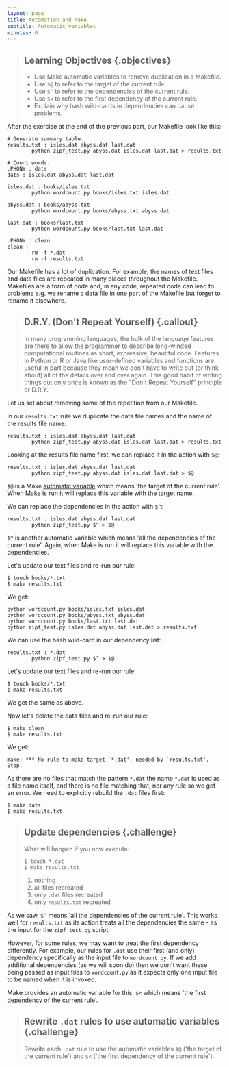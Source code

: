 ```yaml
---
layout: page
title: Automation and Make
subtitle: Automatic variables
minutes: 0
---
```


> ## Learning Objectives {.objectives}
>
> * Use Make automatic variables to remove duplication in a Makefile.
> * Use `$@` to refer to the target of the current rule.
> * Use `$^` to refer to the dependencies of the current rule.
> * Use `$<` to refer to the first dependency of the current rule.
> * Explain why bash wild-cards in dependencies can cause problems.

After the exercise at the end of the previous part, our Makefile look like this:

~~~ {.make}
# Generate summary table.
results.txt : isles.dat abyss.dat last.dat
        python zipf_test.py abyss.dat isles.dat last.dat > results.txt

# Count words.
.PHONY : dats
dats : isles.dat abyss.dat last.dat

isles.dat : books/isles.txt
        python wordcount.py books/isles.txt isles.dat

abyss.dat : books/abyss.txt
        python wordcount.py books/abyss.txt abyss.dat

last.dat : books/last.txt
        python wordcount.py books/last.txt last.dat

.PHONY : clean
clean :
        rm -f *.dat
        rm -f results.txt
~~~

Our Makefile has a lot of duplication. For example, the names of text
files and data files are repeated in many places throughout the
Makefile. Makefiles are a form of code and, in any code, repeated code
can lead to problems e.g. we rename a data file in one part of the
Makefile but forget to rename it elsewhere.

> ## D.R.Y. (Don't Repeat Yourself) {.callout}
>
> In many programming languages, the bulk of the language features are there  to allow the programmer to describe long-winded computational routines as short, expressive, beautiful code.
> Features in Python or R or Java like user-defined variables and functions are useful in part because they mean we don't have to write out (or think about) all of the details over and over again.
> This good habit of writing things out only once is known as the "Don't Repeat Yourself" principle or D.R.Y.

Let us set about removing some of the repetition from our Makefile.

In our `results.txt` rule we duplicate the data file names and the name of the results file name:

~~~ {.make}
results.txt : isles.dat abyss.dat last.dat
        python zipf_test.py abyss.dat isles.dat last.dat > results.txt
~~~

Looking at the results file name first, we can replace it in the action
with `$@`:

~~~ {.make}
results.txt : isles.dat abyss.dat last.dat
        python zipf_test.py abyss.dat isles.dat last.dat > $@
~~~

`$@` is a Make [automatic variable](reference.html#automatic-variable)
which means 'the target of the current rule'. When Make is run it will
replace this variable with the target name.

We can replace the dependencies in the action with `$^`:

~~~ {.make}
results.txt : isles.dat abyss.dat last.dat
        python zipf_test.py $^ > $@
~~~

`$^` is another automatic variable which means 'all the dependencies
of the current rule'. Again, when Make is run it will replace this
variable with the dependencies.
 
Let's update our text files and re-run our rule:

~~~ {.bash}
$ touch books/*.txt
$ make results.txt
~~~

We get:

~~~ {.output}
python wordcount.py books/isles.txt isles.dat
python wordcount.py books/abyss.txt abyss.dat
python wordcount.py books/last.txt last.dat
python zipf_test.py isles.dat abyss.dat last.dat > results.txt
~~~

We can use the bash wild-card in our dependency list:

~~~ {.make}
results.txt : *.dat
        python zipf_test.py $^ > $@
~~~

Let's update our text files and re-run our rule:

~~~ {.bash}
$ touch books/*.txt
$ make results.txt
~~~

We get the same as above.

Now let's delete the data files and re-run our rule:

~~~ {.bash}
$ make clean
$ make results.txt
~~~

We get:

~~~ {.error}
make: *** No rule to make target `*.dat', needed by `results.txt'.  Stop.
~~~

As there are no files that match the pattern `*.dat` the name `*.dat`
is used as a file name itself, and there is no file matching that, nor
any rule so we get an error. We need to explicitly rebuild the `.dat`
files first:

~~~ {.bash}
$ make dats
$ make results.txt
~~~

> ## Update dependencies {.challenge}
> 
> What will happen if you now execute:
> 
> ~~~ {.bash}
> $ touch *.dat
> $ make results.txt
> ~~~
> 
> 1. nothing
> 2. all files recreated
> 3. only `.dat` files recreated
> 4. only `results.txt` recreated

As we saw, `$^` means 'all the dependencies of the current
rule'. This works well for `results.txt` as its action
treats all the dependencies the same - as the input for the `zipf_test.py` script.

However, for some rules, we may want to treat the first dependency
differently. For example, our rules for `.dat` use their first (and
only) dependency specifically as the input file to `wordcount.py`. If
we add additional dependencies (as we will soon do) then we don't want
these being passed as input files to `wordcount.py` as it expects only
one input file to be named when it is invoked.

Make provides an automatic variable for this, `$<` which means 'the
first dependency of the current rule'. 

> ## Rewrite `.dat` rules to use automatic variables {.challenge}
>
> Rewrite each `.dat` rule to use the automatic variables `$@` ('the
> target of the current rule') and `$<` ('the first dependency of the
> current rule').
